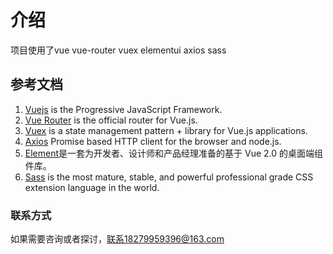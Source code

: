 # 介绍

项目使用了vue vue-router vuex elementui axios sass

## 参考文档

1. <a href="https://vuejs.org/" target="_blank">Vuejs</a> is the Progressive JavaScript Framework.
2. <a href="https://router.vuejs.org/" target="_blank">Vue Router</a> is the official router for Vue.js.
3. <a href="https://vuex.vuejs.org/" target="_blank">Vuex</a> is a state management pattern + library for Vue.js applications.
4. <a href="https://github.com/axios/axios" target="_blank">Axios</a> Promise based HTTP client for the browser and node.js.
5. <a href="https://element.eleme.cn/#/zh-CN" target="_blank">Element</a>是一套为开发者、设计师和产品经理准备的基于 Vue 2.0 的桌面端组件库。 
6. <a href="https://sass-lang.com/" target="_blank">Sass</a> is the most mature, stable, and powerful professional grade CSS extension language in the world.

### 联系方式

如果需要咨询或者探讨，联系18279959396@163.com
